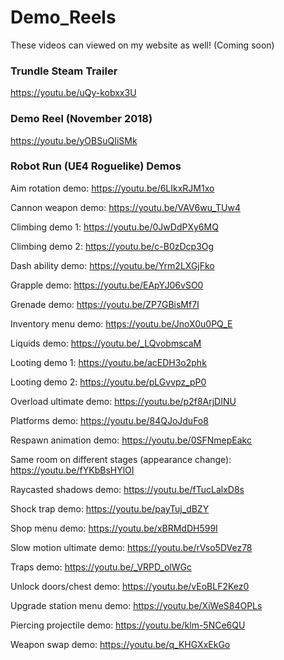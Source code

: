 # Demo_Reels

These videos can viewed on my website as well!
(Coming soon)

### Trundle Steam Trailer
https://youtu.be/uQy-kobxx3U


### Demo Reel (November 2018)
https://youtu.be/yOBSuQIiSMk


### Robot Run (UE4 Roguelike) Demos
Aim rotation demo: https://youtu.be/6LIkxRJM1xo

Cannon weapon demo: https://youtu.be/VAV6wu_TUw4

Climbing demo 1: https://youtu.be/0JwDdPXy6MQ

Climbing demo 2: https://youtu.be/c-B0zDcp3Og

Dash ability demo: https://youtu.be/Yrm2LXGjFko

Grapple demo: https://youtu.be/EApYJ06vSO0

Grenade demo: https://youtu.be/ZP7GBisMf7I

Inventory menu demo: https://youtu.be/JnoX0u0PQ_E

Liquids demo: https://youtu.be/_LQvobmscaM

Looting demo 1: https://youtu.be/acEDH3o2phk

Looting demo 2: https://youtu.be/pLGvvpz_pP0

Overload ultimate demo: https://youtu.be/p2f8ArjDINU

Platforms demo: https://youtu.be/84QJoJduFo8

Respawn animation demo: https://youtu.be/0SFNmepEakc

Same room on different stages (appearance change): https://youtu.be/fYKbBsHYlOI

Raycasted shadows demo: https://youtu.be/fTucLalxD8s

Shock trap demo: https://youtu.be/payTuj_dBZY

Shop menu demo: https://youtu.be/xBRMdDH599I

Slow motion ultimate demo: https://youtu.be/rVso5DVez78

Traps demo: https://youtu.be/_VRPD_olWGc

Unlock doors/chest demo: https://youtu.be/vEoBLF2Kez0

Upgrade station menu demo: https://youtu.be/XiWeS84OPLs

Piercing projectile demo: https://youtu.be/klm-5NCe6QU

Weapon swap demo: https://youtu.be/q_KHGXxEkGo
